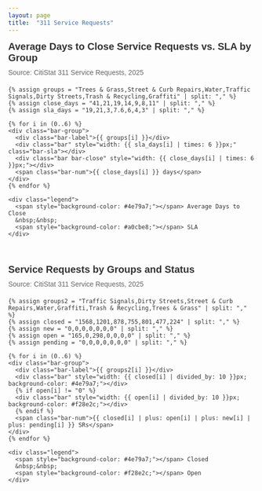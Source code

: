 ```yaml
---
layout: page
title:  "311 Service Requests"
---
```


<style>
.chart-container {
  display: flex;
  flex-direction: column;
  gap: 40px;
  font-family: sans-serif;
  color: #333;
}

.bar-chart {
  width: 100%;
  max-width: 800px;
}

.chart-title {
  font-weight: bold;
  font-size: 20px;
  margin-bottom: 10px;
}

.chart-subtitle {
  font-size: 14px;
  color: #666;
  margin-bottom: 20px;
}

.bar-group {
  display: flex;
  align-items: center;
  margin: 6px 0;
}

.bar-label {
  width: 150px;
  font-size: 14px;
}

.bar {
  height: 20px;
  position: relative;
  margin-right: 10px;
}

.bar-close {
  background-color: #4e79a7;
}

.bar-sla {
  background-color: #a0cbe8;
  position: absolute;
  top: 0;
  left: 0;
  z-index: -1;
}

.bar-num {
  font-size: 12px;
  color: #444;
  margin-left: 4px;
}

.legend {
  margin-top: 10px;
  font-size: 12px;
}
.legend span {
  display: inline-block;
  width: 12px;
  height: 12px;
  margin-right: 4px;
  vertical-align: middle;
}
</style>

<div class="chart-container">

  <div class="bar-chart">
    <div class="chart-title">Average Days to Close Service Requests vs. SLA by Group</div>
    <div class="chart-subtitle">Source: CitiStat 311 Service Requests, 2025</div>

    {% assign groups = "Trees & Grass,Street & Curb Repairs,Water,Traffic Signals,Dirty Streets,Trash & Recycling,Graffiti" | split: "," %}
    {% assign close_days = "41,21,19,14,9,8,11" | split: "," %}
    {% assign sla_days = "19,21,3,7.6,6,4,3" | split: "," %}

    {% for i in (0..6) %}
    <div class="bar-group">
      <div class="bar-label">{{ groups[i] }}</div>
      <div class="bar" style="width: {{ sla_days[i] | times: 6 }}px;" class="bar-sla"></div>
      <div class="bar bar-close" style="width: {{ close_days[i] | times: 6 }}px;"></div>
      <span class="bar-num">{{ close_days[i] }} days</span>
    </div>
    {% endfor %}

    <div class="legend">
      <span style="background-color: #4e79a7;"></span> Average Days to Close
      &nbsp;&nbsp;
      <span style="background-color: #a0cbe8;"></span> SLA
    </div>
  </div>

  <div class="bar-chart">
    <div class="chart-title">Service Requests by Groups and Status</div>
    <div class="chart-subtitle">Source: CitiStat 311 Service Requests, 2025</div>

    {% assign groups2 = "Traffic Signals,Dirty Streets,Street & Curb Repairs,Water,Graffiti,Trash & Recycling,Trees & Grass" | split: "," %}
    {% assign closed = "1568,1201,878,755,801,477,224" | split: "," %}
    {% assign new = "0,0,0,0,0,0,0" | split: "," %}
    {% assign open = "165,0,298,0,0,0,0" | split: "," %}
    {% assign pending = "0,0,0,0,0,0,0" | split: "," %}

    {% for i in (0..6) %}
    <div class="bar-group">
      <div class="bar-label">{{ groups2[i] }}</div>
      <div class="bar" style="width: {{ closed[i] | divided_by: 10 }}px; background-color: #4e79a7;"></div>
      {% if open[i] != "0" %}
      <div class="bar" style="width: {{ open[i] | divided_by: 10 }}px; background-color: #f28e2c;"></div>
      {% endif %}
      <span class="bar-num">{{ closed[i] | plus: open[i] | plus: new[i] | plus: pending[i] }} SRs</span>
    </div>
    {% endfor %}

    <div class="legend">
      <span style="background-color: #4e79a7;"></span> Closed
      &nbsp;&nbsp;
      <span style="background-color: #f28e2c;"></span> Open
    </div>
  </div>

</div>
